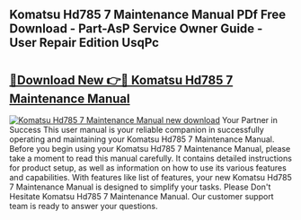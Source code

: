 ## Komatsu Hd785 7 Maintenance Manual PDf Free Download - Part-AsP Service Owner Guide - User Repair Edition UsqPc

# <h2><a href="http://bc44602.oget.top/?id=Komatsu+Hd785+7+Maintenance+Manual">🔗Download New 👉🔴 Komatsu Hd785 7 Maintenance Manual</a></h2>

[![Komatsu Hd785 7 Maintenance Manual new download](https://i.imgur.com/5g1atiW.png)](http://bc44602.oget.top/?id=Komatsu+Hd785+7+Maintenance+Manual)
Your Partner in Success This user manual is your reliable companion in successfully operating and maintaining your Komatsu Hd785 7 Maintenance Manual. Before you begin using your Komatsu Hd785 7 Maintenance Manual, please take a moment to read this manual carefully. It contains detailed instructions for product setup, as well as information on how to use its various features and capabilities. With features like list of features, your new Komatsu Hd785 7 Maintenance Manual is designed to simplify your tasks. Please Don't Hesitate Komatsu Hd785 7 Maintenance Manual. Our customer support team is ready to answer your questions.
